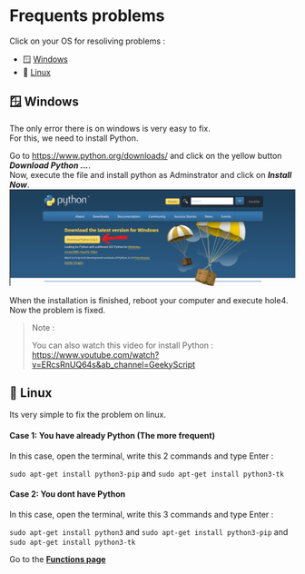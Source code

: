 # Frequents problems

Click on your OS for resoliving problems :  

- 🪟 [Windows](#windows)
- 🐧 [Linux](#linux)

## 🪟 Windows

The only error there is on windows is very easy to fix.  
For this, we need to install Python.

Go to <https://www.python.org/downloads/> and click on the yellow button ***Download Python ...***.  
Now, execute the file and install python as Adminstrator and click on ***Install Now***.  
![Python download page](img/python_download_page.png)

When the installation is finished, reboot your computer and execute hole4.  
Now the problem is fixed.

> Note :
>
> You can also watch this video for install Python : <https://www.youtube.com/watch?v=ERcsRnUQ64s&ab_channel=GeekyScript>  

## 🐧 Linux

Its very simple to fix the problem on linux.  

#### Case 1: You have already Python (The more frequent)
In this case, open the terminal, write this 2 commands and type Enter :  

``sudo apt-get install python3-pip`` and ``sudo apt-get install python3-tk``


#### Case 2: You dont have Python
In this case, open the terminal, write this 3 commands and type Enter :  

``sudo apt-get install python3`` and ``sudo apt-get install python3-pip`` and ``sudo apt-get install python3-tk``  

Go to the **[Functions page](functions.md)**
